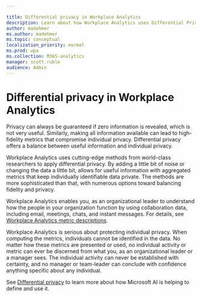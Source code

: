 ```yaml
---

title: Differential privacy in Workplace Analytics  
description: Learn about how Workplace Analytics uses Differential Privacy technology for data analysis
author: madehmer
ms.author: madehmer
ms.topic: conceptual
localization_priority: normal 
ms.prod: wpa
ms.collection: M365-analytics
manager: scott.ruble
audience: Admin
---
```


# Differential privacy in Workplace Analytics

Privacy can always be guaranteed if zero information is revealed, which is not very useful. Similarly, making all information available can lead to high-fidelity metrics that compromise individual privacy. Differential privacy offers a balance between useful information and individual privacy.

Workplace Analytics uses cutting-edge methods from world-class researchers to apply differential privacy. By adding a little bit of noise or changing the data a little bit, allows for useful information with aggregated metrics that keep individually identifiable data private. The methods are more sophisticated than that, with numerous options toward balancing fidelity and privacy.

Workplace Analytics enables you, as an organizational leader to understand how the people in your organization function by using collaboration data, including email, meetings, chats, and instant messages. For details, see [Workplace Analytics metric descriptions](../use/metric-definitions.md).

Workplace Analytics is serious about protecting individual privacy. When computing the metrics, individuals cannot be identified in the data. No matter how these metrics are presented or used, no individual activity or metric can ever be discerned from what you, as an organizational leader or a manager sees. The individual activity can never be established with certainty, and no manager or team-leader can conclude with confidence anything specific about any individual.

See [Differential privacy](https://www.microsoft.com/ai/ai-lab-differential-privacy) to learn more about how Microsoft AI is helping to define and use it.

